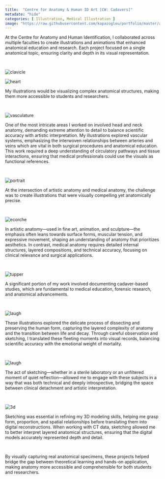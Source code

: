 ```yaml
---
title:  "Centre for Anatomy & Human ID Art [CW: Cadavers]"
metadate: "hide"
categories: [ Illustration, Medical Illustration ]
image: "https://raw.githubusercontent.com/kapazoglou/portfolio/master/assets/images/item/kechari.gif"
---
```


At the Centre for Anatomy and Human Identification, I collaborated across multiple faculties to create illustrations and animations that enhanced anatomical education and research. Each project focused on a single anatomical topic, ensuring clarity and depth in its visual representation.

<br>

![clavicle](https://raw.githubusercontent.com/kapazoglou/portfolio/master/assets/images/item/clavicle.png)

![heart](https://raw.githubusercontent.com/kapazoglou/portfolio/master/assets/images/item/med_3.png)

My illustrations would be visualizing complex anatomical structures, making them more accessible to students and researchers.


<br>

![vasculature](https://raw.githubusercontent.com/kapazoglou/portfolio/master/assets/images/item/med_2.png)

One of the most intricate areas I worked on involved head and neck anatomy, demanding extreme attention to detail to balance scientific accuracy with artistic interpretation. My illustrations explored vascular systems, emphasizing the interwoven relationships between arteries and veins which are vital in both surgical procedures and anatomical education. This work required a deep understanding of circulatory pathways and tissue interactions, ensuring that medical professionals could use the visuals as functional references.

<br>

![portrait](https://raw.githubusercontent.com/kapazoglou/portfolio/master/assets/images/item/drw_2.png)

At the intersection of artistic anatomy and medical anatomy, the challenge was to create illustrations that were visually compelling yet anatomically precise. 

<br>

![ecorche](https://raw.githubusercontent.com/kapazoglou/portfolio/master/assets/images/item/drw_5.png)

In artistic anatomy—used in fine art, animation, and sculpture—the emphasis often leans towards surface forms, muscular tension, and expressive movement, shaping an understanding of anatomy that prioritizes aesthetics. In contrast, medical anatomy requires detailed internal structures, layered compositions, and technical accuracy, focusing on clinical relevance and surgical applications.

<br>

![tupper](https://raw.githubusercontent.com/kapazoglou/portfolio/master/assets/images/item/2016_4.jpeg)

A significant portion of my work involved documenting cadaver-based studies, which are fundamental to medical education, forensic research, and anatomical advancements. 

<br>

![laugh](https://raw.githubusercontent.com/kapazoglou/portfolio/master/assets/images/item/2016_2.jpeg)

These illustrations explored the delicate process of dissecting and preserving the human form, capturing the layered complexity of anatomy and the transition between life and decay. Through careful observation and sketching, I translated these fleeting moments into visual records, balancing scientific accuracy with the emotional weight of mortality. 

<br>

![laugh](https://raw.githubusercontent.com/kapazoglou/portfolio/master/assets/images/item/2016_3.jpeg)

The act of sketching—whether in a sterile laboratory or an unfiltered moment of quiet reflection—allowed me to engage with these subjects in a way that was both technical and deeply introspective, bridging the space between clinical detachment and artistic interpretation.

<br>

![3d](https://raw.githubusercontent.com/kapazoglou/portfolio/master/assets/images/item/med_6.png)

Sketching was essential in refining my 3D modeling skills, helping me grasp form, proportion, and spatial relationships before translating them into digital reconstructions. When working with CT data, sketching allowed me to better interpret layered anatomical structures, ensuring that the digital models accurately represented depth and detail.

<br>

By visually capturing real anatomical specimens, these projects helped bridge the gap between theoretical learning and hands-on application, making anatomy more accessible and comprehensible for both students and researchers.